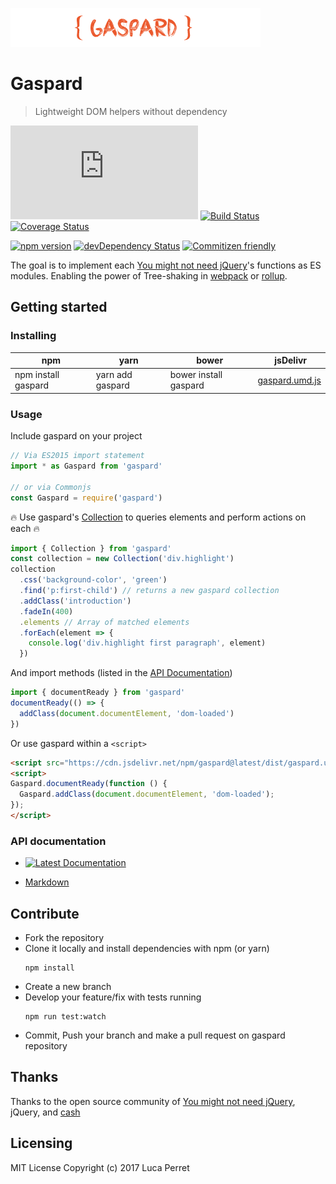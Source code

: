 [![gaspard](./gaspard.png)](https://github.com/lucaperret/gaspard)
# Gaspard
> Lightweight DOM helpers without dependency

[![Gaspard size](https://badges.herokuapp.com/size/npm/gaspard/dist/gaspard.umd.js?gzip=true)](https://www.npmjs.com/package/gaspard)
[![Build Status](https://travis-ci.org/lucaperret/gaspard.svg?branch=master)](https://travis-ci.org/lucaperret/gaspard)
[![Coverage Status](https://coveralls.io/repos/github/lucaperret/gaspard/badge.svg?branch=master)](https://coveralls.io/github/lucaperret/gaspard?branch=master)

[![npm version](https://badge.fury.io/js/gaspard.svg)](https://badge.fury.io/js/gaspard)
[![devDependency Status](https://david-dm.org/lucaperret/gaspard/dev-status.svg)](https://david-dm.org/lucaperret/gaspard.svg#info=devDependencies)
[![Commitizen friendly](https://img.shields.io/badge/commitizen-friendly-brightgreen.svg)](http://commitizen.github.io/cz-cli/)

The goal is to implement each [You might not need jQuery](http://youmightnotneedjquery.com)'s functions as ES modules. Enabling the power of Tree-shaking in [webpack](https://webpack.js.org/guides/tree-shaking/) or [rollup](https://rollupjs.org/#tree-shaking).


## Getting started

### Installing

npm | yarn | bower | jsDelivr
------------ | ------------- | ------------- | -------------
npm install gaspard | yarn add gaspard | bower install gaspard |  [gaspard.umd.js](https://cdn.jsdelivr.net/npm/gaspard@latest/dist/gaspard.umd.js) |

### Usage

Include gaspard on your project
```javascript
// Via ES2015 import statement
import * as Gaspard from 'gaspard'

// or via Commonjs
const Gaspard = require('gaspard')
```

:fire: Use gaspard's [Collection](https://github.com/lucaperret/gaspard/blob/master/docs/API.md#srccollectionjs) to queries elements and perform actions on each :fire:
```javascript
import { Collection } from 'gaspard'
const collection = new Collection('div.highlight')
collection
  .css('background-color', 'green')
  .find('p:first-child') // returns a new gaspard collection
  .addClass('introduction')
  .fadeIn(400)
  .elements // Array of matched elements
  .forEach(element => {
    console.log('div.highlight first paragraph', element)
  })
```
And import methods (listed in the [API Documentation](#API))
```javascript
import { documentReady } from 'gaspard'
documentReady(() => {
  addClass(document.documentElement, 'dom-loaded')
})
```

Or use gaspard within a `<script>`
```html
<script src="https://cdn.jsdelivr.net/npm/gaspard@latest/dist/gaspard.umd.js"></script>
<script>
Gaspard.documentReady(function () {
  Gaspard.addClass(document.documentElement, 'dom-loaded');
});
</script>
```

### API documentation

- [![Latest Documentation](https://doxdox.org/images/badge-flat.svg)](https://doxdox.org/lucaperret/gaspard)

- [Markdown](https://github.com/lucaperret/gaspard/blob/master/docs/API.md)


## Contribute


- Fork the repository
- Clone it locally and install dependencies with npm (or yarn)
  ```shell
  npm install
  ```
- Create a new branch
- Develop your feature/fix with tests running
  ```shell
  npm run test:watch
  ```
- Commit, Push your branch and make a pull request on gaspard repository


## Thanks

Thanks to the open source community of [You might not need jQuery](http://youmightnotneedjquery.com), jQuery, and [cash](https://github.com/kenwheeler/cash/)


## Licensing

MIT License Copyright (c) 2017 Luca Perret
